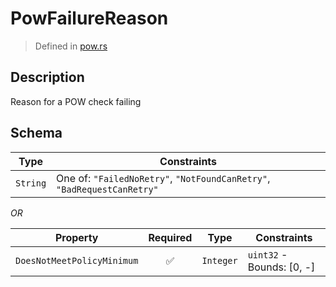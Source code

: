 # PowFailureReason
> Defined in [pow.rs](../../../interface/src/interface/pow.rs)

## Description
Reason for a POW check failing

## Schema

| Type | Constraints |
| --- | --- |
| `String` | One of: `"FailedNoRetry"`, `"NotFoundCanRetry"`, `"BadRequestCanRetry"` |

*OR*

| Property | Required | Type | Constraints |
| --- | :---: | --- | --- |
| `DoesNotMeetPolicyMinimum` | ✅ | `Integer` | `uint32` - Bounds: [0, -] |


